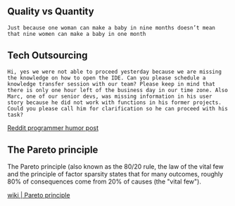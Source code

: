 

## Quality vs Quantity


```
Just because one woman can make a baby in nine months doesn’t mean that nine women can make a baby in one month
```


## Tech Outsourcing

```
Hi, yes we were not able to proceed yesterday because we are missing the knowledge on how to open the IDE. Can you please schedule a knowledge transfer session with our team? Please keep in mind that there is only one hour left of the business day in our time zone. Also Marc, one of our senior devs, was missing information in his user story because he did not work with functions in his former projects. Could you please call him for clarification so he can proceed with his task?
```
[Reddit programmer humor post](https://www.reddit.com/r/ProgrammerHumor/comments/1bsxw3l/comment/kxiqbuf/?utm_source=share&utm_medium=web2x&context=3)




## The Pareto principle

The Pareto principle (also known as the 80/20 rule, the law of the vital few and the principle of factor sparsity states that for many outcomes, roughly 80% of consequences come from 20% of causes (the "vital few").

[wiki | Pareto principle](https://en.wikipedia.org/wiki/Pareto_principle)
